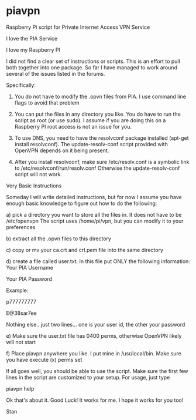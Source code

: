 # piavpn
Raspberry Pi script for Private Internet Access VPN Service

I love the PIA Service

I love my Raspberry PI

I did not find a clear set of instructions or scripts.  This
is an effort to pull both together into one package. So far
I have managed to work around several of the issues listed
in the forums.  

Specifically:

1.  You do not have to modify the .opvn files from PIA.  I
use command line flags to avoid that problem

2.  You can put the files in any directory you like.  You do 
have to run the script as root (or use sudo).  I assume if 
you are doing this on a Raspberry PI root access is not an
issue for you. 

3.  To use DNS, you need to have the resolvconf package installed
(apt-get install resolvconf).  The update-resolv-conf script
provided with OpenVPN depends on it being present.

4.  After you install resolvconf, make sure /etc/resolv.conf is 
a symbolic link to /etc/resolvconf/run/resolv.conf  Otherwise 
the update-resolv-conf script will not work.

Very Basic Instructions

Someday I will write detailed instructions, but for now I assume
you have enough basic knowledge to figure out how to do the following:

a) pick a directory you want to store all the files in.  It does not have to be
/etc/openvpn  The script uses /home/pi/vpn, but you can modify it to your preferences

b) extract all the .opvn files to this directory

c) copy or mv your  ca.crt and crl.pem file into the same directory

d) create a file called user.txt.  In this file put ONLY the following information:
Your PIA Username

Your PIA Password

Example:

p777777777

E@38sar7ee

Nothing else.. just two lines... one is your user id, the other your password

e) Make sure the user.txt file has 0400 perms, otherwise OpenVPN likely will not start

f) Place piavpn anywhere you like.  I put mine in /usr/local/bin.  Make sure you
have execute (x) perms set

If all goes well, you should be able to use the script.  Make sure the first few
lines in the script are customized to your setup.  For usage, just type 

piavpn help

Ok that's about it.  Good Luck!  It works for me.  I hope it works for you too!

Stan

 

